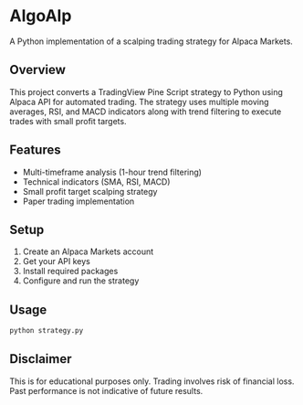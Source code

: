 # AlgoAlp

A Python implementation of a scalping trading strategy for Alpaca Markets.

## Overview
This project converts a TradingView Pine Script strategy to Python using Alpaca API for automated trading. The strategy uses multiple moving averages, RSI, and MACD indicators along with trend filtering to execute trades with small profit targets.

## Features
- Multi-timeframe analysis (1-hour trend filtering)
- Technical indicators (SMA, RSI, MACD)
- Small profit target scalping strategy
- Paper trading implementation

## Setup
1. Create an Alpaca Markets account
2. Get your API keys
3. Install required packages
4. Configure and run the strategy

## Usage
```bash
python strategy.py
```

## Disclaimer
This is for educational purposes only. Trading involves risk of financial loss. Past performance is not indicative of future results. 